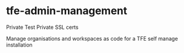 # tfe-admin-management
Private Test
Private SSL certs

Manage organisations and workspaces as code for a TFE self manage installation
